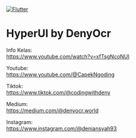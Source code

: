 [![Flutter](https://github.com/denyocrworld/capekngoding/actions/workflows/flutter.yml/badge.svg)](https://github.com/denyocrworld/capekngoding/actions/workflows/flutter.yml)

# HyperUI by DenyOcr

Info Kelas:<br>
https://www.youtube.com/watch?v=xfTsgNcoNUI<br>

Youtube:<br>
https://www.youtube.com/@CapekNgoding<br>

Tiktok:<br>
https://www.tiktok.com/@codingwithdeny<br>

Medium:<br>
https://medium.com/@denyocr.world<br>

Instagram:<br>
https://www.instagram.com/@deniansyah93<br>